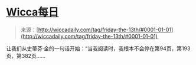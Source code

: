 <!--yml

category: 未分类

date: 2024-06-12 18:25:08

-->

# [Wicca每日](http://wiccadaily.com/tag/friday-the-13th/#0001-01-01)

> 来源：[http://wiccadaily.com/tag/friday-the-13th/#0001-01-01](http://wiccadaily.com/tag/friday-the-13th/#0001-01-01)

让我们从史蒂芬·金的一句话开始：“当我阅读时，我根本不会停在第94页，第193页，第382页……
